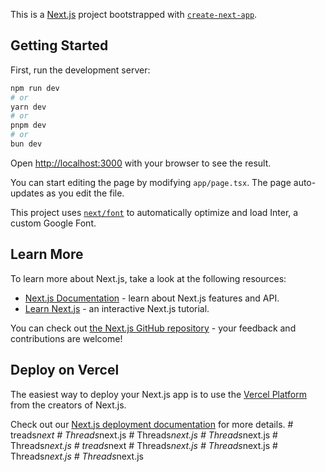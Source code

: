 This is a [Next.js](https://nextjs.org/) project bootstrapped with [`create-next-app`](https://github.com/vercel/next.js/tree/canary/packages/create-next-app).

## Getting Started

First, run the development server:

```bash
npm run dev
# or
yarn dev
# or
pnpm dev
# or
bun dev
```

Open [http://localhost:3000](http://localhost:3000) with your browser to see the result.

You can start editing the page by modifying `app/page.tsx`. The page auto-updates as you edit the file.

This project uses [`next/font`](https://nextjs.org/docs/basic-features/font-optimization) to automatically optimize and load Inter, a custom Google Font.

## Learn More

To learn more about Next.js, take a look at the following resources:

- [Next.js Documentation](https://nextjs.org/docs) - learn about Next.js features and API.
- [Learn Next.js](https://nextjs.org/learn) - an interactive Next.js tutorial.

You can check out [the Next.js GitHub repository](https://github.com/vercel/next.js/) - your feedback and contributions are welcome!

## Deploy on Vercel

The easiest way to deploy your Next.js app is to use the [Vercel Platform](https://vercel.com/new?utm_medium=default-template&filter=next.js&utm_source=create-next-app&utm_campaign=create-next-app-readme) from the creators of Next.js.

Check out our [Next.js deployment documentation](https://nextjs.org/docs/deployment) for more details.
#   t r e a d s _ n e x t  
 #   T h r e a d s _ n e x t . j s  
 #   T h r e a d s _ n e x t . j s  
 #   T h r e a d s _ n e x t . j s  
 #   T h r e a d s _ n e x t . j s  
 #   t r e a d s _ n e x t  
 #   T h r e a d s _ n e x t . j s  
 #   T h r e a d s _ n e x t . j s  
 #   T h r e a d s _ n e x t . j s  
 #   T h r e a d s _ n e x t . j s  
 